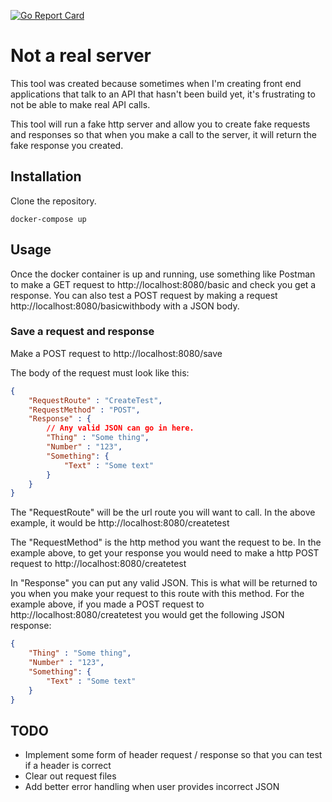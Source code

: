 [![Go Report Card](https://goreportcard.com/badge/github.com/willdot/NotARealServer)](https://goreportcard.com/report/github.com/willdot/NotARealServer)


# Not a real server
This tool was created because sometimes when I'm creating front end applications that talk to an API that hasn't been build yet, it's frustrating to not be able to make real API calls.

This tool will run a fake http server and allow you to create fake requests and responses so that when you make a call to the server, it will return the fake response you created.

## Installation

Clone the repository.

```
docker-compose up
```

## Usage

Once the docker container is up and running, use something like Postman to make a GET request to http://localhost:8080/basic and check you get a response. You can also test a POST request by making a request http://localhost:8080/basicwithbody with a JSON body.

### Save a request and response

Make a POST request to http://localhost:8080/save

The body of the request must look like this:

``` json
{   
    "RequestRoute" : "CreateTest",
    "RequestMethod" : "POST",
    "Response" : {
        // Any valid JSON can go in here.
        "Thing" : "Some thing",
        "Number" : "123",
        "Something": {
            "Text" : "Some text"
        }
    }
}
```

The "RequestRoute" will be the url route you will want to call. In the above example, it would be http://localhost:8080/createtest 

The "RequestMethod" is the http method you want the request to be. In the example above, to get your response you would need to make a http POST request to http://localhost:8080/createtest 

In "Response" you can put any valid JSON. This is what will be returned to you when you make your request to this route with this method. For the example above, if you made a POST request to http://localhost:8080/createtest you would get the following JSON response:
``` json
{
    "Thing" : "Some thing",
    "Number" : "123",
    "Something": {
        "Text" : "Some text"
    }
}
```

## TODO

* Implement some form of header request / response so that you can test if a header is correct
* Clear out request files
* Add better error handling when user provides incorrect JSON